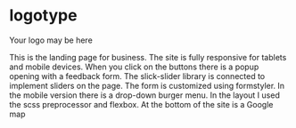 # logotype
 Your logo may be here

This is the landing page for business. The site is fully responsive for tablets and mobile devices. When you click on the buttons there is a popup opening with a feedback form. The slick-slider library is connected to implement sliders on the page. The form is customized using formstyler. In the mobile version there is a drop-down burger menu. In the layout I used the scss preprocessor and flexbox. At the bottom of the site is a Google map
